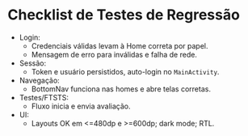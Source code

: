 # Checklist de Testes de Regressão

- Login:
  - Credenciais válidas levam à Home correta por papel.
  - Mensagem de erro para inválidas e falha de rede.
- Sessão:
  - Token e usuário persistidos, auto-login no `MainActivity`.
- Navegação:
  - BottomNav funciona nas homes e abre telas corretas.
- Testes/FTSTS:
  - Fluxo inicia e envia avaliação.
- UI:
  - Layouts OK em <=480dp e >=600dp; dark mode; RTL.


